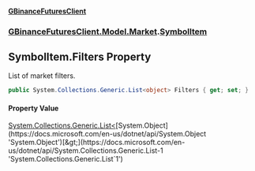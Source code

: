 #### [GBinanceFuturesClient](./index.md 'index')
### [GBinanceFuturesClient.Model.Market](./GBinanceFuturesClient-Model-Market.md 'GBinanceFuturesClient.Model.Market').[SymbolItem](./GBinanceFuturesClient-Model-Market-SymbolItem.md 'GBinanceFuturesClient.Model.Market.SymbolItem')
## SymbolItem.Filters Property
List of market filters.  
```csharp
public System.Collections.Generic.List<object> Filters { get; set; }
```
#### Property Value
[System.Collections.Generic.List&lt;](https://docs.microsoft.com/en-us/dotnet/api/System.Collections.Generic.List-1 'System.Collections.Generic.List`1')[System.Object](https://docs.microsoft.com/en-us/dotnet/api/System.Object 'System.Object')[&gt;](https://docs.microsoft.com/en-us/dotnet/api/System.Collections.Generic.List-1 'System.Collections.Generic.List`1')  
